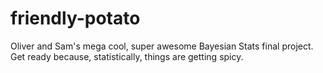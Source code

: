 # friendly-potato
Oliver and Sam's mega cool, super awesome Bayesian Stats final project. Get ready because, statistically, things are getting spicy.
